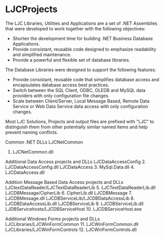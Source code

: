 # LJCProjects
The LJC Libraries, Utilities and Applications are a set of .NET Assemblies that were developed to work together with the following objectives:
  * Shorten the development time for building .NET Business Database Applications.
  * Provide consistant, reusable code designed to emphasize readability and simplified maintenance.
  * Provide a powerful and flexible set of database libraries.

The Database Libraries were designed to support the following features:
  * Provide consistant, reusable code that simplifies database access and encapsulates database access best practices.
  * Switch between the SQL Client, ODBC, OLEDB and MySQL data providers with only configuration file changes.
  * Scale between Client/Server, Local Message Based, Remote Data Service or Web Data Service data access with only configuration changes.

Most LJC Solutions, Projects and output files are prefixed with "LJC" to distinguish them from other potentially similar named items and help prevent naming conflicts.

Common .NET DLLs
LJCNetCommon
  1. LJCNetCommon.dll

Additional Data Access projects and DLLs
LJCDataAccessConfig
  2. LJCDataAccessConfig.dll
LJCDataAccess
  3. MySql.Data.dll
  4. LJCDataAccess.dll

Addition Message Based Data Access projects and DLLs
LJCtextDataReader/LJCTextDataReaderLib
  5. LJCTextDataReaderLib.dll
LJCDBMessage/CipherLib
  6. CipherLib.dll
LJCDBMessage
  7. LJCDBMessage.dll
LJCDBServiceLib/LJCDBDataAccessLib
  8. LJCDBDataAccessLib.dll
LJCDBServiceLib
  9. LJCDBServiceLib.dll
LJDBServicehosts/LJCDBServiceHost
 10. LJCDBServiceHost.exe

Additional Windows Forms projects and DLLs
LJCLibraries/LJCWinFormCommon
 11. LJCWinFormCommon.dll
LJCLibraries/LJCWinFormControls
 12. LJCWinFormControls.dll
 